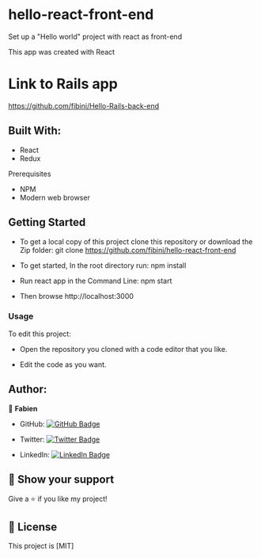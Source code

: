 # hello-react-front-end

Set up a "Hello world" project with react as front-end

This app was created with React

# Link to Rails app

https://github.com/fibini/Hello-Rails-back-end

## Built With:

- React
- Redux

Prerequisites

- NPM
- Modern web browser

## Getting Started
- To get a local copy of this project clone this repository or download the Zip folder:
git clone https://github.com/fibini/hello-react-front-end

- To get started, In the root directory run:
npm install

- Run react app in the Command Line:
npm start

- Then browse http://localhost:3000

### Usage

To edit this project:

- Open the repository you cloned with a code editor that you like.

- Edit the code as you want.

## Author:

👤 **Fabien**

- GitHub: [![GitHub Badge](https://img.shields.io/badge/-fibini-white?logo=GitHub&logoColor=181717&style=plastic)](https://github.com/fibini)

- Twitter: [![Twitter Badge](https://img.shields.io/badge/-Onenewpage1-white?logo=Twitter&logoColor=1DA1F2&style=plastic)](https://twitter.com/Onenewpage1)

- LinkedIn: [![LinkedIn Badge](https://img.shields.io/badge/-FabienBrathwaite-white?logo=LinkedIn&logoColor=1DA1F2&style=plastic)](https://www.linkedin.com/in/fabien-brathwaite/)


## :star2: Show your support

Give a :star: if you like my project!

## :pencil: License

This project is [MIT]